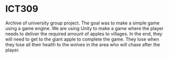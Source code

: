# ICT309
Archive of university group project. The goal was to make a simple game using a game engine. We are using Unity to make a game where the player needs to deliver the required amount of apples to villages. In the end, they will need to get to the giant apple to complete the game. They lose when they lose all their health to the wolves in the area who will chase after the player.
